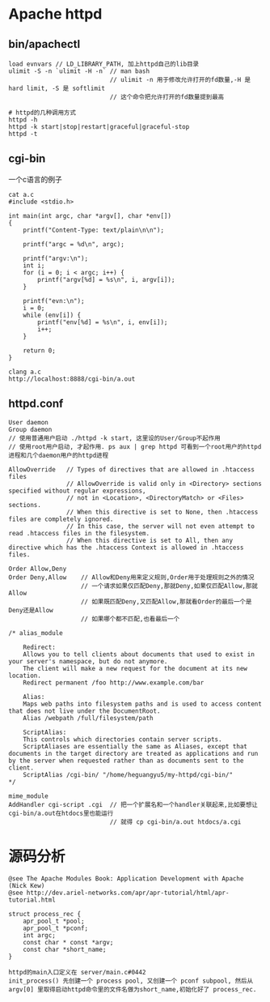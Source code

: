 # Apache httpd

## bin/apachectl

    load evnvars // LD_LIBRARY_PATH, 加上httpd自己的lib目录
    ulimit -S -n `ulimit -H -n` // man bash
                                // ulimit -n 用于修改允许打开的fd数量,-H 是 hard limit, -S 是 softlimit
                                // 这个命令把允许打开的fd数量提到最高

    # httpd的几种调用方式
    httpd -h
    httpd -k start|stop|restart|graceful|graceful-stop
    httpd -t

## cgi-bin

一个c语言的例子

    cat a.c
    #include <stdio.h>

    int main(int argc, char *argv[], char *env[])
    {
        printf("Content-Type: text/plain\n\n");

    	printf("argc = %d\n", argc);

    	printf("argv:\n");
    	int i;
    	for (i = 0; i < argc; i++) {
    		printf("argv[%d] = %s\n", i, argv[i]);
    	}

    	printf("evn:\n");
    	i = 0;
    	while (env[i]) {
    		printf("env[%d] = %s\n", i, env[i]);
    		i++;
    	}

    	return 0;
    }

    clang a.c
    http://localhost:8888/cgi-bin/a.out

## httpd.conf

    User daemon
    Group daemon
    // 使用普通用户启动 ./httpd -k start, 这里设的User/Group不起作用
    // 使用root用户启动, 才起作用. ps aux | grep httpd 可看到一个root用户的httpd进程和几个daemon用户的httpd进程

    AllowOverride   // Types of directives that are allowed in .htaccess files
                    // AllowOverride is valid only in <Directory> sections specified without regular expressions,
                    // not in <Location>, <DirectoryMatch> or <Files> sections.
                    // When this directive is set to None, then .htaccess files are completely ignored.
                    // In this case, the server will not even attempt to read .htaccess files in the filesystem.
                    // When this directive is set to All, then any directive which has the .htaccess Context is allowed in .htaccess files.

    Order Allow,Deny
    Order Deny,Allow    // Allow和Deny用来定义规则,Order用于处理规则之外的情况
                        // 一个请求如果仅匹配Deny,那就Deny,如果仅匹配Allow,那就Allow
                        // 如果既匹配Deny,又匹配Allow,那就看Order的最后一个是Deny还是Allow
                        // 如果哪个都不匹配,也看最后一个

    /* alias_module

        Redirect:
        Allows you to tell clients about documents that used to exist in your server's namespace, but do not anymore.
        The client will make a new request for the document at its new location.
        Redirect permanent /foo http://www.example.com/bar

        Alias:
        Maps web paths into filesystem paths and is used to access content that does not live under the DocumentRoot.
        Alias /webpath /full/filesystem/path

        ScriptAlias:
        This controls which directories contain server scripts.
        ScriptAliases are essentially the same as Aliases, except that documents in the target directory are treated as applications and run by the server when requested rather than as documents sent to the client.
        ScriptAlias /cgi-bin/ "/home/heguangyu5/my-httpd/cgi-bin/"
    */

    mime_module
    AddHandler cgi-script .cgi  // 把一个扩展名和一个handler关联起来,比如要想让cgi-bin/a.out在htdocs里也能运行
                                // 就得 cp cgi-bin/a.out htdocs/a.cgi

# 源码分析

    @see The Apache Modules Book: Application Development with Apache (Nick Kew)
    @see http://dev.ariel-networks.com/apr/apr-tutorial/html/apr-tutorial.html

    struct process_rec {
        apr_pool_t *pool;
        apr_pool_t *pconf;
        int argc;
        const char * const *argv;
        const char *short_name;
    }

    httpd的main入口定义在 server/main.c#0442
    init_process() 先创建一个 process pool, 又创建一个 pconf subpool, 然后从 argv[0] 里取得启动httpd命令里的文件名做为short_name,初始化好了 process_rec.
